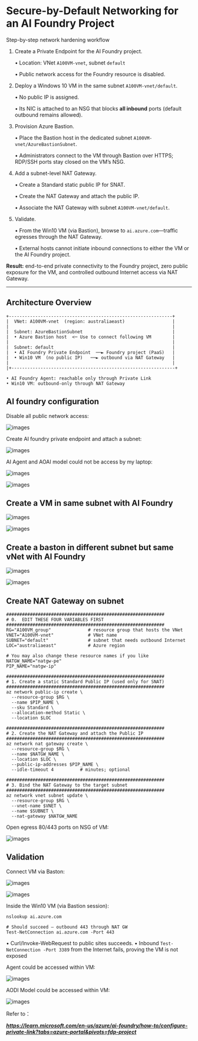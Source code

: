 # Secure-by-Default Networking for an AI Foundry Project

Step-by-step network hardening workflow

1. Create a Private Endpoint for the AI Foundry project.

    • Location: VNet `A100VM-vnet`, subnet `default`

    • Public network access for the Foundry resource is disabled.

2. Deploy a Windows 10 VM in the same subnet `A100VM-vnet/default`.

    • No public IP is assigned.

    • Its NIC is attached to an NSG that blocks **all inbound** ports (default outbound remains allowed).

3. Provision Azure Bastion.

    • Place the Bastion host in the dedicated subnet `A100VM-vnet/AzureBastionSubnet`.

    • Administrators connect to the VM through Bastion over HTTPS; RDP/SSH ports stay closed on the VM’s NSG.

4. Add a subnet-level NAT Gateway.

    • Create a Standard static public IP for SNAT.

    • Create the NAT Gateway and attach the public IP.

    • Associate the NAT Gateway with subnet `A100VM-vnet/default`.

5. Validate.

    • From the Win10 VM (via Bastion), browse to `ai.azure.com`—traffic egresses through the NAT Gateway.

    • External hosts cannot initiate inbound connections to either the VM or the AI Foundry project.

**Result:** end-to-end private connectivity to the Foundry project, zero  public exposure for the VM, and controlled outbound Internet access via  NAT Gateway.

------

## Architecture Overview

```
+--------------------------------------------------------------+
|  VNet: A100VM-vnet  (region: australiaeast)                  |
|                                                              |
|  Subnet: AzureBastionSubnet                                  |
|  • Azure Bastion host  <─ Use to connect following VM        |
|                                                              |
|  Subnet: default                                             |
|  • AI Foundry Private Endpoint  ──► Foundry project (PaaS)   |
|  • Win10 VM  (no public IP)   ──► outbound via NAT Gateway   |
|                                                              |
|+--------------------------------------------------------------+

• AI Foundry Agent: reachable only through Private Link  
• Win10 VM: outbound-only through NAT Gateway  
```

## AI foundry configuration

Disable all public network access:

![images](https://github.com/xinyuwei-david/david-share/blob/master/Agents/AI-Agent-Private-Endpoint/images/2.png)

Create AI foundry private endpoint and attach a subnet:

![images](https://github.com/xinyuwei-david/david-share/blob/master/Agents/AI-Agent-Private-Endpoint/images/7.png)

AI Agent and AOAI model could not be access by my laptop:

![images](https://github.com/xinyuwei-david/david-share/blob/master/Agents/AI-Agent-Private-Endpoint/images/3.png)

![images](https://github.com/xinyuwei-david/david-share/blob/master/Agents/AI-Agent-Private-Endpoint/images/4.png)



## Create a VM in same subnet with AI Foundry

![images](https://github.com/xinyuwei-david/david-share/blob/master/Agents/AI-Agent-Private-Endpoint/images/5.png)

![images](https://github.com/xinyuwei-david/david-share/blob/master/Agents/AI-Agent-Private-Endpoint/images/6.png)



## Create a baston in different subnet but same vNet with AI Foundry

![images](https://github.com/xinyuwei-david/david-share/blob/master/Agents/AI-Agent-Private-Endpoint/images/14.png)

![images](https://github.com/xinyuwei-david/david-share/blob/master/Agents/AI-Agent-Private-Endpoint/images/8.png)

## Create NAT Gateway on subnet

```
############################################################
# 0.  EDIT THESE FOUR VARIABLES FIRST
############################################################
RG="A100VM_group"              # resource group that hosts the VNet
VNET="A100VM-vnet"             # VNet name
SUBNET="default"               # subnet that needs outbound Internet
LOC="australiaeast"            # Azure region

# You may also change these resource names if you like
NATGW_NAME="natgw-pe"
PIP_NAME="natgw-ip"

############################################################
# 1. Create a static Standard Public IP (used only for SNAT)
############################################################
az network public-ip create \
  --resource-group $RG \
  --name $PIP_NAME \
  --sku Standard \
  --allocation-method Static \
  --location $LOC

############################################################
# 2. Create the NAT Gateway and attach the Public IP
############################################################
az network nat gateway create \
  --resource-group $RG \
  --name $NATGW_NAME \
  --location $LOC \
  --public-ip-addresses $PIP_NAME \
  --idle-timeout 4          # minutes; optional

############################################################
# 3. Bind the NAT Gateway to the target subnet
############################################################
az network vnet subnet update \
  --resource-group $RG \
  --vnet-name $VNET \
  --name $SUBNET \
  --nat-gateway $NATGW_NAME

```

Open egress 80/443 ports on NSG of VM:

![images](https://github.com/xinyuwei-david/david-share/blob/master/Agents/AI-Agent-Private-Endpoint/images/13.png)

## Validation

Connect VM via Baston:

![images](https://github.com/xinyuwei-david/david-share/blob/master/Agents/AI-Agent-Private-Endpoint/images/9.png)

![images](https://github.com/xinyuwei-david/david-share/blob/master/Agents/AI-Agent-Private-Endpoint/images/10.png)

Inside the Win10 VM (via Bastion session):

```
nslookup ai.azure.com

# Should succeed – outbound 443 through NAT GW
Test-NetConnection ai.azure.com -Port 443
```

• Curl/Invoke-WebRequest to public sites succeeds.
 • Inbound `Test-NetConnection -Port 3389` from the Internet fails, proving the VM is not exposed

Agent could be accessed within VM:

![images](https://github.com/xinyuwei-david/david-share/blob/master/Agents/AI-Agent-Private-Endpoint/images/11.png)



AODI Model could be accessed within VM:

![images](https://github.com/xinyuwei-david/david-share/blob/master/Agents/AI-Agent-Private-Endpoint/images/12.png)



Refer to：

***https://learn.microsoft.com/en-us/azure/ai-foundry/how-to/configure-private-link?tabs=azure-portal&pivots=fdp-project***




